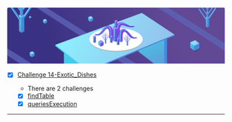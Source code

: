 ![dsa](14%20-%20Exotic%20Dishes.png)

- [x] [Challenge 14-Exotic_Dishes]()
  
  - There are 2 challenges
  - [x] [findTable]()
  - [x] [queriesExecution]()

-------------
